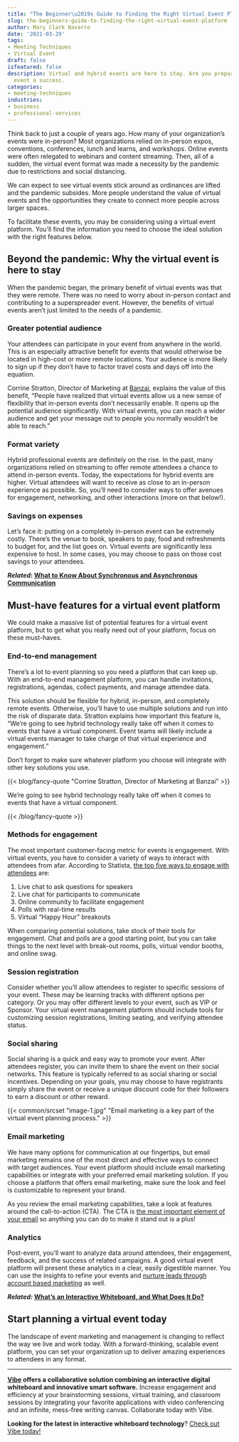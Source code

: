 ```yaml
---
title: "The Beginner\u2019s Guide to Finding the Right Virtual Event Platform"
slug: the-beginners-guide-to-finding-the-right-virtual-event-platform
author: Mary Clark Navarro
date: '2021-03-29'
tags:
- Meeting Techniques
- Virtual Event
draft: false
isfeatured: false
description: Virtual and hybrid events are here to stay. Are you prepared? Use these expert tips to make your next virtual
  event a success.
categories:
- meeting-techniques
industries:
- business
- professional-services
---
```


Think back to just a couple of years ago. How many of your organization’s events were in-person? Most organizations relied on in-person expos, conventions, conferences, lunch and learns, and workshops. Online events were often relegated to webinars and content streaming. Then, all of a sudden, the virtual event format was made a necessity by the pandemic due to restrictions and social distancing.

We can expect to see virtual events stick around as ordinances are lifted and the pandemic subsides. More people understand the value of virtual events and the opportunities they create to connect more people across larger spaces.

To facilitate these events, you may be considering using a virtual event platform. You’ll find the information you need to choose the ideal solution with the right features below.

## Beyond the pandemic: Why the virtual event is here to stay

When the pandemic began, the primary benefit of virtual events was that they were remote. There was no need to worry about in-person contact and contributing to a superspreader event. However, the benefits of virtual events aren’t just limited to the needs of a pandemic.

### Greater potential audience

Your attendees can participate in your event from anywhere in the world. This is an especially attractive benefit for events that would otherwise be located in high-cost or more remote locations. Your audience is more likely to sign up if they don’t have to factor travel costs and days off into the equation.

Corrine Stratton, Director of Marketing at [Banzai](https://www.banzai.io/), explains the value of this benefit, “People have realized that virtual events allow us a new sense of flexibility that in-person events don’t necessarily enable. It opens up the potential audience significantly. With virtual events, you can reach a wider audience and get your message out to people you normally wouldn’t be able to reach.”

### Format variety

Hybrid professional events are definitely on the rise. In the past, many organizations relied on streaming to offer remote attendees a chance to attend in-person events. Today, the expectations for hybrid events are higher. Virtual attendees will want to receive as close to an in-person experience as possible. So, you’ll need to consider ways to offer avenues for engagement, networking, and other interactions (more on that below!).

### Savings on expenses

Let’s face it: putting on a completely in-person event can be extremely costly. There’s the venue to book, speakers to pay, food and refreshments to budget for, and the list goes on. Virtual events are significantly less expensive to host. In some cases, you may choose to pass on those cost savings to your attendees.

***Related*: [What to Know About Synchronous and Asynchronous Communication](https://vibe.us/blog/what-you-need-to-know-about-synchronous-and-asynchronous-communication/)**

## Must-have features for a virtual event platform

We could make a massive list of potential features for a virtual event platform, but to get what you really need out of your platform, focus on these must-haves.

### End-to-end management

There’s a lot to event planning so you need a platform that can keep up. With an end-to-end management platform, you can handle invitations, registrations, agendas, collect payments, and manage attendee data.

This solution should be flexible for hybrid, in-person, and completely remote events. Otherwise, you’ll have to use multiple solutions and run into the risk of disparate data. Stratton explains how important this feature is, “We’re going to see hybrid technology really take off when it comes to events that have a virtual component. Event teams will likely include a virtual events manager to take charge of that virtual experience and engagement.”

Don’t forget to make sure whatever platform you choose will integrate with other key solutions you use.

{{< blog/fancy-quote "Corrine Stratton, Director of Marketing at Banzai" >}}

We’re going to see hybrid technology really take off when it comes to events that have a virtual component.

{{< /blog/fancy-quote >}}

### Methods for engagement

The most important customer-facing metric for events is engagement. With virtual events, you have to consider a variety of ways to interact with attendees from afar. According to Statista, [the top five ways to engage with attendees](https://www.statista.com/statistics/1134517/global-virtual-conference-engagement-methods/) are:

1. Live chat to ask questions for speakers
2. Live chat for participants to communicate
3. Online community to facilitate engagement
4. Polls with real-time results
5. Virtual “Happy Hour” breakouts

When comparing potential solutions, take stock of their tools for engagement. Chat and polls are a good starting point, but you can take things to the next level with break-out rooms, polls, virtual vendor booths, and online swag.

### Session registration

Consider whether you’ll allow attendees to register to specific sessions of your event. These may be learning tracks with different options per category. Or you may offer different levels to your event, such as VIP or Sponsor. Your virtual event management platform should include tools for customizing session registrations, limiting seating, and verifying attendee status.

### Social sharing

Social sharing is a quick and easy way to promote your event. After attendees register, you can invite them to share the event on their social networks. This feature is typically referred to as social sharing or social incentives. Depending on your goals, you may choose to have registrants simply share the event or receive a unique discount code for their followers to earn a discount or other reward.

{{< common/srcset "image-1.jpg" "Email marketing is a key part of the virtual event planning process." >}}

### Email marketing

We have many options for communication at our fingertips, but email marketing remains one of the most direct and effective ways to connect with target audiences. Your event platform should include email marketing capabilities or integrate with your preferred email marketing solution. If you choose a platform that offers email marketing, make sure the look and feel is customizable to represent your brand.

As you review the email marketing capabilities, take a look at features around the call-to-action (CTA). The CTA is [the most important element of your email](https://www.banzai.io/blog/writing-event-outreach-emails) so anything you can do to make it stand out is a plus!

### Analytics

Post-event, you’ll want to analyze data around attendees, their engagement, feedback, and the success of related campaigns. A good virtual event platform will present these analytics in a clear, easily digestible manner. You can use the insights to refine your events and [nurture leads through account based marketing](https://www.banzai.io/blog/abm-and-virtual-events) as well.

***Related:* [What’s an Interactive Whiteboard, and What Does It Do?](https://vibe.us/blog/interactive-whiteboard-what-is-it-and-what-does-it-do/)**

## Start planning a virtual event today

The landscape of event marketing and management is changing to reflect the way we live and work today. With a forward-thinking, scalable event platform, you can set your organization up to deliver amazing experiences to attendees in any format.



---

**[Vibe](https://vibe.us/) offers a collaborative solution combining an interactive digital whiteboard and innovative smart software.** Increase engagement and efficiency at your brainstorming sessions, virtual training, and classroom sessions by integrating your favorite applications with video conferencing and an infinite, mess-free writing canvas. Collaborate today with Vibe.

**Looking for the latest in interactive whiteboard technology**? [Check out Vibe today!](https://vibe.us/order/)
